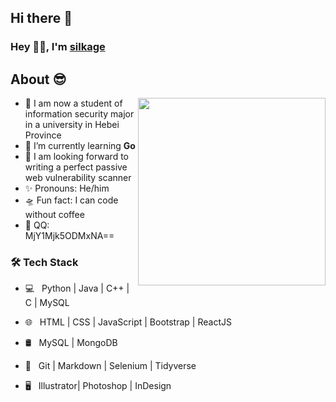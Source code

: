 ## Hi there 👋
###  Hey 👋🏽, I'm [silkage](https://github.com/Pluto-123) 

##  About :sunglasses:

<p align="center">
  <img align="right" src="https://raw.githubusercontent.com/XTeam-Wing/XTeam-Wing/master/code.gif" width="300" height="300" />
</p>




- 🌌 I am now a student of information security major in a university in Hebei Province
- 🔭 I’m currently learning **Go**
- 👯 I am looking forward to writing a perfect passive web vulnerability scanner
- ✨ Pronouns: He/him
- 🛸 Fun fact: I can code without coffee
- 💬 QQ: MjY1Mjk5ODMxNA==



<h3>🛠 Tech Stack</h3>

- 💻 &nbsp; Python | Java | C++ | C | MySQL

- 🌐 &nbsp; HTML | CSS | JavaScript | Bootstrap | ReactJS

- 🛢 &nbsp; MySQL | MongoDB

- 🔧 &nbsp; Git | Markdown | Selenium | Tidyverse

- 🖥 &nbsp; Illustrator| Photoshop | InDesign
<!--
**JasonZdmu/JasonZdmu** is a ✨ _special_ ✨ repository because its `README.md` (this file) appears on your GitHub profile.

Here are some ideas to get you started:

- 🔭 I’m currently working on ...
- 🌱 I’m currently learning ...
- 👯 I’m looking to collaborate on ...
- 🤔 I’m looking for help with ...
- 💬 Ask me about ...
- 📫 How to reach me: ...
- 😄 Pronouns: ...
- ⚡ Fun fact: ...
-->
